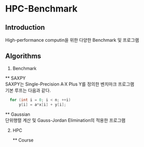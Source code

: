 # HPC-Benchmark

## Introduction
High-performance computin을 위한 다양한 Benchmark 및 프로그램 

## Algorithms

1. Benchmark

  ** SAXPY <br>
SAXPY는 Single-Precision A·X Plus Y를 정의한 벤치마크 프로그램<br>
기본 루프는 다음과 같다.<br>
```c
  for (int i = 0; i < n; ++i)
      y[i] = a*x[i] + y[i];
```

  ** Gaussian <br>
단위행렬 계산 및 Gauss-Jordan Elimination의 적용한 프로그램


2. HPC

    ** Course
